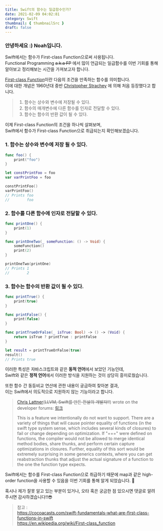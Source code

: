 ```yaml
---
title: Swift의 함수는 일급함수인가?
date: 2021-02-09 04:02:81
category: Swift
thumbnail: { thumbnailSrc }
draft: false
---
```


### 안녕하세요 :) Noah입니다.

Swift에서는 함수가 First-class Function으로써 사용됩니다.  
Functional Programming ~~a.k.a FP~~ 에서 많이 언급되는 일급함수를 이번 기회를 통해 알아보고 정리해보는 시간을 가져보고자 합니다.

[First-class Function](https://en.wikipedia.org/wiki/First-class_function)이란 다음의 조건을 만족하는 함수를 의미합니다.  
이에 대한 개념은 1960년대 중반 [Christopher Strachey](https://en.wikipedia.org/wiki/Christopher_Strachey) 에 의해 처음 등장했다고 합니다.

> 1. 함수는 상수와 변수에 저장될 수 있다.
> 2. 함수의 매개변수에 다른 함수를 인자로 전달할 수 있다.
> 3. 함수는 함수의 반환 값이 될 수 있다.

이제 First-class Function의 조건을 하나씩 살펴보며,  
 Swift에서 함수가 First-class Function으로 취급되는지 확인해보겠습니다.

### 1. 함수는 상수와 변수에 저장 될 수 있다.

```swift
func foo() {
    print("foo")
}

let constPrintFoo = foo
var varPrintFoo = foo

constPrintFoo()
varPrintFoo()
// Prints foo
//        foo
```

### 2. 함수를 다른 함수에 인자로 전달할 수 있다.

```swift
func printOne() {
    print(1)
}

func printOneTwo(_ someFunction: () -> Void) {
    someFunction()
    print(2)
}

printOneTwo(printOne)
// Prints 1
//        2

```

### 3. 함수는 함수의 반환 값이 될 수 있다.

```swift
func printTrue() {
    print(true)
}

func printFalse() {
    print(false)
}

func printTrueOrFalse(_ isTrue: Bool) -> () -> (Void) {
    return isTrue ? printTrue : printFalse
}

let result = printTrueOrFalse(true)
result()
// Prints true
```

이러한 특성은 자바스크립트와 같은 **동적 언어**에서 보았던 기능인데,  
Swift와 같은 **정적 언어**에서 이러한 방식을 지원하는 것이 상당히 흥미로웠습니다.

또한 함수 간 동등비교 연산에 관한 내용이 궁금하여 찾아본 결과,  
이는 Swift에서 의도적으로 지원하지 않는 기능이라고 합니다.

> [Chris Lattner](https://ko.wikipedia.org/wiki/%ED%81%AC%EB%A6%AC%EC%8A%A4_%EB%9D%BC%ED%8A%B8%EB%84%88)(~~LLVM, Swift를 만든 전설의 개발자!!~~) wrote on the developer forums: [링크](https://stackoverflow.com/questions/24111984/how-do-you-test-functions-and-closures-for-equality)
>
> This is a feature we intentionally do not want to support. There are a variety of things that will cause pointer equality of functions (in the swift type system sense, which includes several kinds of closures) to fail or change depending on optimization. If "===" were defined on functions, the compiler would not be allowed to merge identical method bodies, share thunks, and perform certain capture optimizations in closures. Further, equality of this sort would be extremely surprising in some generics contexts, where you can get reabstraction thunks that adjust the actual signature of a function to the one the function type expects.

Swift에서는 함수를 First-class Function으로 취급하기 때문에 map과 같은 high-order function을 사용할 수 있음을 이번 기회를 통해 알게 되었습니다. 🙂

혹시나 제가 잘못 알고 있는 부분이 있거나, 오타 혹은 궁금한 점 있으시면 댓글로 알려주시면 감사하겠습니다!!😎

> 참고 :  
> https://cocoacasts.com/swift-fundamentals-what-are-first-class-functions-in-swift  
> https://en.wikipedia.org/wiki/First-class_function
